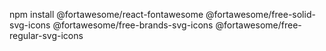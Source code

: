 npm install @fortawesome/react-fontawesome @fortawesome/free-solid-svg-icons @fortawesome/free-brands-svg-icons @fortawesome/free-regular-svg-icons
